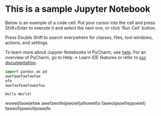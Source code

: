 # This is a sample Jupyter Notebook

Below is an example of a code cell. 
Put your cursor into the cell and press Shift+Enter to execute it and select the next one, or click 'Run Cell' button.

Press Double Shift to search everywhere for classes, files, tool windows, actions, and settings.

To learn more about Jupyter Notebooks in PyCharm, see [help](https://www.jetbrains.com/help/pycharm/ipython-notebook-support.html).
For an overview of PyCharm, go to Help -> Learn IDE features or refer to [our documentation](https://www.jetbrains.com/help/pycharm/getting-started.html).


```python
import pandas as pd
awefawefawfawfae
afe
awefawfeawfaweefwa
```

    Hello World!
    

woweijfaowjefaw
awefawofeijawoiefjafeawefoi
faweoijaowfiejaowiefj
faweofijaweofijoiawjfe
